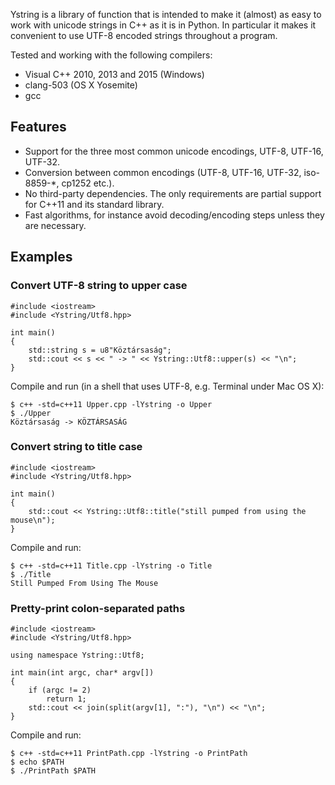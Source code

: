 Ystring is a library of function that is intended to make it (almost) as easy
to  work with unicode strings in C++ as it is in Python. In particular it
makes it convenient to use UTF-8 encoded strings throughout a program.

Tested and working with the following compilers:
* Visual C++ 2010, 2013 and 2015 (Windows)
* clang-503 (OS X Yosemite)
* gcc

Features
--------
* Support for the three most common unicode encodings, UTF-8, UTF-16, UTF-32.
* Conversion between common encodings (UTF-8, UTF-16, UTF-32, iso-8859-*, cp1252 etc.).
* No third-party dependencies. The only requirements are partial support for C++11 and its standard library.
* Fast algorithms, for instance avoid decoding/encoding steps unless they are necessary.

Examples
--------

### Convert UTF-8 string to upper case

    #include <iostream>
    #include <Ystring/Utf8.hpp>
    
    int main()
    {
        std::string s = u8"Köztársaság";
        std::cout << s << " -> " << Ystring::Utf8::upper(s) << "\n";
    }

Compile and run (in a shell that uses UTF-8, e.g. Terminal under Mac OS X): 

    $ c++ -std=c++11 Upper.cpp -lYstring -o Upper
    $ ./Upper
    Köztársaság -> KÖZTÁRSASÁG

### Convert string to title case

    #include <iostream>
    #include <Ystring/Utf8.hpp>
    
    int main()
    {
        std::cout << Ystring::Utf8::title("still pumped from using the mouse\n");
    }

Compile and run: 

    $ c++ -std=c++11 Title.cpp -lYstring -o Title
    $ ./Title
    Still Pumped From Using The Mouse

### Pretty-print colon-separated paths

    #include <iostream>
    #include <Ystring/Utf8.hpp>
    
    using namespace Ystring::Utf8;
    
    int main(int argc, char* argv[])
    {
        if (argc != 2)
            return 1;
        std::cout << join(split(argv[1], ":"), "\n") << "\n";
    }

Compile and run: 

    $ c++ -std=c++11 PrintPath.cpp -lYstring -o PrintPath
    $ echo $PATH
    $ ./PrintPath $PATH
